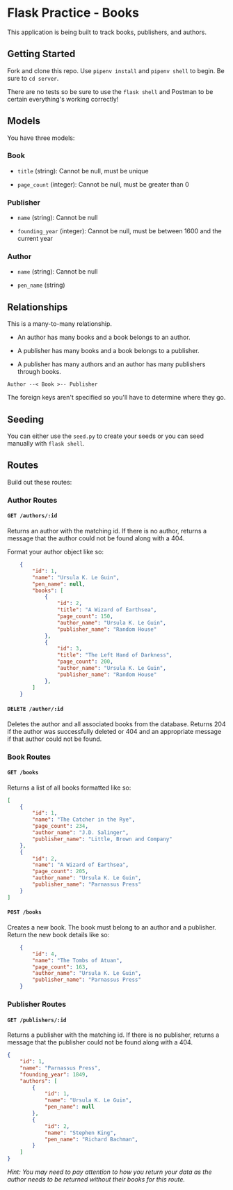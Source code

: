 # Flask Practice - Books

This application is being built to track books, publishers, and authors.

## Getting Started

Fork and clone this repo. Use `pipenv install` and `pipenv shell` to begin. Be sure to `cd server`.

There are no tests so be sure to use the `flask shell` and Postman to be certain everything's working correctly!

## Models

You have three models: 

### Book

- `title` (string): Cannot be null, must be unique

- `page_count` (integer): Cannot be null, must be greater than 0

### Publisher

- `name` (string): Cannot be null

- `founding_year` (integer): Cannot be null, must be between 1600 and the current year

### Author

- `name` (string): Cannot be null

- `pen_name` (string)

## Relationships

This is a many-to-many relationship. 

- An author has many books and a book belongs to an author.

- A publisher has many books and a book belongs to a publisher.

- A publisher has many authors and an author has many publishers through books.

`Author --< Book >-- Publisher`

The foreign keys aren't specified so you'll have to determine where they go.

## Seeding

You can either use the `seed.py` to create your seeds or you can seed manually with `flask shell`.

## Routes

Build out these routes:


### Author Routes

#### `GET /authors/:id`

Returns an author with the matching id. If there is no author, returns a message that the author could not be found along with a 404.

Format your author object like so:

```json
    {
        "id": 1,
        "name": "Ursula K. Le Guin",
        "pen_name": null,
        "books": [
            {
                "id": 2,
                "title": "A Wizard of Earthsea",
                "page_count": 150,
                "author_name": "Ursula K. Le Guin",
                "publisher_name": "Random House"
            },
            {
                "id": 3,
                "title": "The Left Hand of Darkness",
                "page_count": 200,
                "author_name": "Ursula K. Le Guin",
                "publisher_name": "Random House"
            },
        ]
    }
```

#### `DELETE /author/:id`

Deletes the author and all associated books from the database. Returns 204 if the author was successfully deleted or 404 and an appropriate message if that author could not be found.


### Book Routes

#### `GET /books`

Returns a list of all books formatted like so:

```json
[
    {
        "id": 1,
        "name": "The Catcher in the Rye",
        "page_count": 234,
        "author_name": "J.D. Salinger",
        "publisher_name": "Little, Brown and Company"
    },
    {
        "id": 2,
        "name": "A Wizard of Earthsea",
        "page_count": 205,
        "author_name": "Ursula K. Le Guin",
        "publisher_name": "Parnassus Press"
    }
]
```

#### `POST /books`

Creates a new book. The book must belong to an author and a publisher. Return the new book details like so:

```json
    {
        "id": 4,
        "name": "The Tombs of Atuan",
        "page_count": 163,
        "author_name": "Ursula K. Le Guin",
        "publisher_name": "Parnassus Press"
    }
```


### Publisher Routes

#### `GET /publishers/:id`

Returns a publisher with the matching id. If there is no publisher, returns a message that the publisher could not be found along with a 404.

```json
{
    "id": 1,
    "name": "Parnassus Press",
    "founding_year": 1849,
    "authors": [
        {
            "id": 1,
            "name": "Ursula K. Le Guin",
            "pen_name": null
        },
        {
            "id": 2,
            "name": "Stephen King",
            "pen_name": "Richard Bachman",
        }
    ]
}
```

*Hint: You may need to pay attention to how you return your data as the author needs to be returned without their books for this route.*

